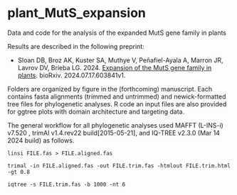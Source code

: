 # plant_MutS_expansion
Data and code for the analysis of the expanded MutS gene family in plants

Results are described in the following preprint:
- Sloan DB, Broz AK, Kuster SA, Muthye V, Peñafiel-Ayala A, Marron JR, Lavrov DV, Brieba LG. 2024. [Expansion of the MutS gene family in plants](https://www.biorxiv.org/content/10.1101/2024.07.17.603841v1). bioRxiv. 2024.07.17.603841v1.



Folders are organized by figure in the (forthcoming) manuscript. Each contains fasta alignments (trimmed and untrimmed) and newick-formatted tree files for phylogenetic analyses. R code an input files are also provided for ggtree plots with domain architecture and targeting data.

The general workflow for all phylogenetic analyses used MAFFT (L-INS-i) v7.520 , trimAl v1.4.rev22 build[2015-05-21], and IQ-TREE v2.3.0 (Mar 14 2024 build) as follows.

`linsi FILE.fas > FILE.aligned.fas`

`trimal -in FILE.aligned.fas -out FILE.trim.fas -htmlout FILE.trim.html -gt 0.8`

`iqtree -s FILE.trim.fas -b 1000 -nt 6`
